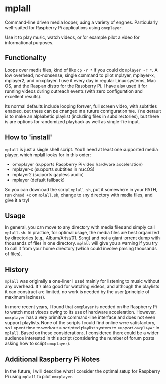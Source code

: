 # mplall

Command-line driven media looper, using a variety of engines.  Particularly well-suited for Raspberry Pi applications using `omxplayer`.

Use it to play music, watch videos, or for example pilot a video for informational purposes.

## Functionality

Loops over media files, kind of like `cp -r *` if you could do `mplayer -r *`.  A low overhead, no-nonsense, single command to pilot mplayer, mplayer-x, mplayer2, and omxplayer.  I use it every day in regular Linux systems, Mac OS, and the Raspian distro for the Raspberry Pi.  I have also used it for running videos during outreach events (with zero configuration and excellent results).

Its normal defaults include looping forever, full screen video, with subtitles enabled, but these can be changed in a future configuration file.  The default is to make an alphabetic playlist (including files in subdirectories), but there is are options for randomized playback as well as single-file input.

## How to 'install'

`mplall` is just a single shell script. You'll need at least one supported media player, which mplall looks for in this order:
* omxplayer (supports Raspberry Pi video hardware acceleration)
* mplayer-x (supports subtitles in macOS)
* mplayer2 (supports gapless audio)
* mplayer (default fallback)

So you can download the script `mplall.sh`, put it somewhere in your PATH, run `chmod +x` on `mplall.sh`, change to any directory with media files, and give it a try!


## Usage

In general, you can move to any directory with media files and simply call `mplall.sh`.  In practice, for optimal usage, the media files are best organized by directories (e.g., Album/Arist/01. Song) and not a giant torrent dump with thousands of files in one directory.  `mplall` will give you a warning if you try to call it from your home directory (which could involve parsing thousands of files).  

## History

`mplall` was originally a one-liner I used mainly for listening to music without any overhead.  It's also good for watching videos, and although the playlists it can construct are limited, no work is needed by the user (principle of maximum laziness).  

In more recent years, I found that `omxplayer` is needed on the Raspberry Pi to watch most videos owing to its use of hardware acceleration.  However, `omxplayer` has a very primitive command-line interface and does not even support playlists.  None of the scripts I could find online were satisfactory, so I spent time to workout a scripted playlist system to support `omxplayer` in `mplall`.  Based on these considerations, I considered there could be a wider audience interested in this script (considering the number of forum posts asking how to script `omxplayer`).

## Additional Raspberry Pi Notes

In the future, I willl describe what I consider the optimal setup for Raspberry Pi using `mplall` to pilot `omxplayer`.

